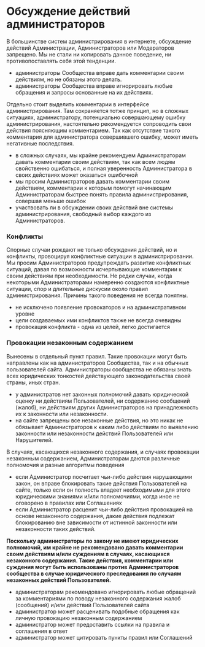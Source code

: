 # Обсуждение действий администраторов

В большинстве систем администрирования в интернете, обсуждение действий Администрации, Администраторов или Модераторов запрещено. Мы не стали ни копировать данное поведение, ни противопоставлять себя этой тенденции. 

* администраторы Сообщества вправе дать комментарии своим действиям, но не обязаны этого делать.
* администраторы Сообщества вправе игнорировать любые обращения и запросы основанные на их действиях.

Отдельно стоит выделить комментарии в интерфейсе администрирования. Там сохраняется тотже принцип, но в сложных ситуациях, администратору, потенциально совершающему ошибку администрирования, настоятельно рекомендуется сопроводить свои действия поясняющим комментарием. Так как отсутствие такого комментария для администратора совершившего ошибку, может иметь негативные последствия.

* в сложных случаях, мы крайне рекомендуем Администраторам давать комментарии своим действиям, так как всем людям свойственно ошибаться, и полная уверенность Администратора в своих действиях может оказаться ошибочной
* мы просим Администраторов давать комментарии своим действиям, комментарии к которым помогут начинающим Администраторам быстрее понять правила администрирования, совершая меньше ошибок
* участвовать ли в обсуждении своих действий вне системы администрирования, свободный выбор каждого из Администраторов.

### Конфликты

Спорные случаи рождают не только обсуждения действий, но и конфликты, провоцируя конфликтные ситуации в администрировании. Мы просим Администраторов предупреждать развитие конфликтных ситуаций, давая по возможности исчерпывающие комментарии к своим действиям при необходимости. Не редки случаи, когда некоторыми Администраторами намеренно создаются конфликтные ситуации, спор и длительные дискусии около правил администрирования. Причины такого поведения не всегда понятны.

* не исключено появление провокаторов и на административном уровне
* цели создаваемых ими конфликтов также не всегда очевидны
* провокация конфликта - одна из целей, легко достигается

### Провокации незаконным содержанием

Вынесены в отдельный пункт правил. Такие провокации могут быть направлены как на администраторов Сообщества, так и на обычных пользователей сайта. Администраторы сообщества не обязаны знать всех юридических тонкостей действующего законодательства своей страны, иных стран. 
* у администратов нет законных полномочий давать юридической оценку ни действиям Пользователей, ни содержанию сообщений (жалоб), ни действиям других Администраторов на принадлежность их к законности или незаконности.
* на сайте запрещены все незаконные действия, но это никак не обязывает Администраторов к каким либо действиям по выявлению законности или незаконности действий Пользователей или Нарушителей.

В случаях, касающихся незаконного содержания, и случаях провокации незаконным содержанием, Администраторам даются различные полномочия и разные алгоритмы поведения
* если Администратор посчитает чьи-либо действия нарушающими закон, он вправе блокировать такие действия Пользователей на сайте, только если он полность владеет необходимыми для этого юридическими знаниями и/или полномочиями, когда иное не оговорено в правилах или Соглашениях
* если Администратор расценит чьи-либо действия провокацией на основе незаконного содержания, дакие действия подлежат блокированию вне зависимости от истинной законности или незаконности таких действий.

**Поскольку администраторы по закону не имеют юридических полномочий, им крайне не рекомендовано давать комментарии своим действиям и/или суждениям в случаях, касающихся незаконного содержания. Такие действия, комментарии или суждения могут быть использованы против Администраторов сообщества в случае юридического преследования по случаям незаконных действий Пользователей.**

* администраторам рекомендовано игнорировать любые обращений за комментариями по поводу незаконного содержания жалоб (сообщений) и/или действий Пользователей сайта
* администратор может расценивать подобные обращения как личную провокацию незаконным содержанием
* администратор может предоставить ссылки на правила и соглашения в ответ
* администратор может цитировать пункты правил или Соглашений
